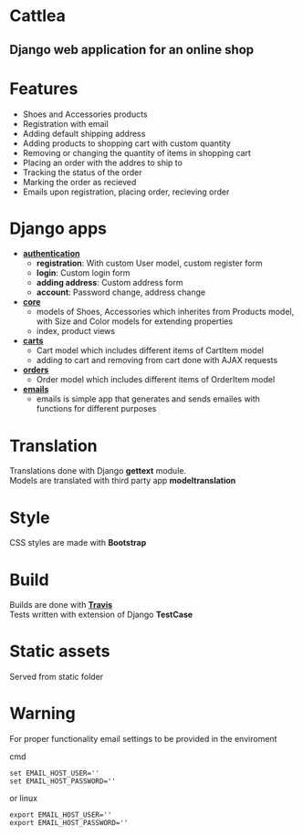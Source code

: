 # Cattlea

## Django web application for an online shop

Features
========

* Shoes and Accessories products
* Registration with email
* Adding default shipping address
* Adding products to shopping cart with custom quantity
* Removing or changing the quantity of items in shopping cart
* Placing an order with the addres to ship to
* Tracking the status of the order
* Marking the order as recieved
* Emails upon registration, placing order, recieving order


Django apps
===========

* **[authentication](https://github.com/VaheAvetikyan/cattlea/tree/master/cattlea/apps/authentication)**
    * **registration**: With custom User model, custom register form
    * **login**: Custom login form
    * **adding address**: Custom address form
    * **account**: Password change, address change
* **[core](https://github.com/VaheAvetikyan/cattlea/tree/master/cattlea/apps/core)**
    * models of Shoes, Accessories which inherites from Products model, with Size and Color models for extending properties
    * index, product views
* **[carts](https://github.com/VaheAvetikyan/cattlea/tree/master/cattlea/apps/carts)**
    * Cart model which includes different items of CartItem model
    * adding to cart and removing from cart done with AJAX requests
* **[orders](https://github.com/VaheAvetikyan/cattlea/tree/master/cattlea/apps/orders)**
    * Order model which includes different items of OrderItem model
* **[emails](https://github.com/VaheAvetikyan/cattlea/tree/master/cattlea/apps/emails)**
    * emails is simple app that generates and sends emailes with functions for different purposes

Translation
===========

Translations done with Django **gettext** module.  
Models are translated with third party app **modeltranslation**  

Style
=====

CSS styles are made with **Bootstrap**

Build
=====

Builds are done with **[Travis](https://travis-ci.org/)**  
Tests written with extension of Django **TestCase**  


Static assets
=============

Served from static folder  


Warning
=======

For proper functionality email settings to be provided in the enviroment

cmd
```
set EMAIL_HOST_USER=''
set EMAIL_HOST_PASSWORD=''
```
or linux
```
export EMAIL_HOST_USER=''
export EMAIL_HOST_PASSWORD=''
```
